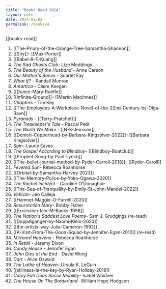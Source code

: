 ```yaml
---
title: "Books Read 2024"
layout: note
date: 2024-01-02
permalink: /books24
---
```


[[books-read]]

1. [[The-Priory-of-the-Orange-Tree-Samantha-Shannon]]
2. [[Shy]]- [[Max-Porter]]
3. [[Babel-R-F-Kuang]]
4. *The Sad Ghosts Club*- Lize Meddings
5. *The Beauty of the Husband* - Anne Carson
6. *Our Mother's Bones* - Scarlet Fay
7. *What If?* - Randall Munroe
8. *Antartica* - Claire Keegan
9. [[Dunce-Mary-Ruefle]]
10. [[Infinite-Ground]]- [[Martin MacInnes]]
11. *Chapters* - Tim Key
12. [[The-Employees-A-Workplace-Novel-of-the-22nd-Century-by-Olga-Ravn]]
13. *Pyramids* - [[Terry-Pratchett]]
14. *The Treekeeper's Tale* - Pascal Petit
15. *The World We Make* - [[N-K-Jemisen]]
16. [[Demon-Copperhead-by-Barbara-Kingsolver-2022]]- [[Barbara Kingsolver]]
17. Spin- Laurie Eaves
18. *The Gospel According to Blindboy*- [[Blindboy-Boatclub]]
19. [[Prophet-Song-by-Paul-Lynch]]
20. [[The-bullet-journal-method-by-Ryder-Carroll-2018]]- [[Ryder-Caroll]]
21. *Fevered Sun*- Rebecca Roanhorse
22.  [[Orbital-by-Samantha-Harvey-2023]]
23. [[The-Memory-Police-by-Yoko-Ogawa-2020]]
24. *The Rachel Incident* - Caroline O'Donaghue 
25. [[The-Sea-of-Tranquillity-by-Emily-St-John-Mandel-2022]]
26.  *Vehicle*- Jen Calleja
27. [[Hamnet-Maggie-O-Farrell-2020]]
28. *Resurrection Mary*- Bobby Fisher
29. [[Excession-Iain-M-Banks-1996]]
30. *The Nation's Saddest Love Poems*- Sam J. Grudgings (re-read)
31. [[Doppelganger-by-Naomi-Klein-2023]]
32. [[the-artists-way-Julia-Cameron-1992]]
33. [[A-Visit-From-The-Goon-Squad-by-Jennifer-Egan-2010]] (re-read)
34. *Mirrored Heavens* - Rebecca Roanhorse 
35. *In Retail* - Jeremy Dixon
36. *Candy House* - Jennifer Egan
37. *John Dies at the End* - David Wong
38. *Dart* - Alice Oswald
39. *The Lathe of Heaven*- Ursula K. LeGuin
40. [[stillness-is-the-key-by-Ryan-Holiday-2019]]
41. *Corey Fah Does Social Mobility*- Isabel Waidner
42. *The House On The Borderland*- William Hope Hodgson



